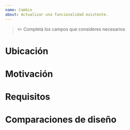 ```yaml
---
name: Cambio
about: Actualizar una funcionalidad existente.
---
```


> ✏️ Completá los campos que consideres necesarios

# Ubicación

# Motivación

# Requisitos

# Comparaciones de diseño
